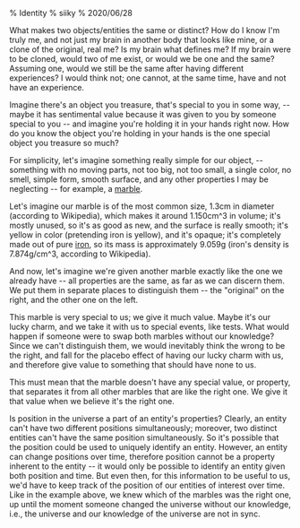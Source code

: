 % Identity
% siiky
% 2020/06/28

What makes two objects/entities the same or distinct? How do I know I'm truly
me, and not just my brain in another body that looks like mine, or a clone of
the original, real me? Is my brain what defines me? If my brain were to be
cloned, would two of me exist, or would we be one and the same? Assuming one,
would we still be the same after having different experiences? I would think
not; one cannot, at the same time, have and not have an experience.

Imagine there's an object you treasure, that's special to you in some way, --
maybe it has sentimental value because it was given to you by someone special
to you -- and imagine you're holding it in your hands right now. How do you
know the object you're holding in your hands is the one special object you
treasure so much?

For simplicity, let's imagine something really simple for our object, --
something with no moving parts, not too big, not too small, a single color, no
smell, simple form, smooth surface, and any other properties I may be
neglecting -- for example, a [marble].

Let's imagine our marble is of the most common size, 1.3cm in diameter
(according to Wikipedia), which makes it around 1.150cm^3 in volume; it's
mostly unused, so it's as good as new, and the surface is really smooth; it's
yellow in color (pretending iron is yellow), and it's opaque; it's completely
made out of pure [iron], so its mass is approximately 9.059g (iron's density is
7.874g/cm^3, according to Wikipedia).

And now, let's imagine we're given another marble exactly like the one we
already have -- all properties are the same, as far as we can discern them. We
put them in separate places to distinguish them -- the "original" on the right,
and the other one on the left.

This marble is very special to us; we give it much value. Maybe it's our lucky
charm, and we take it with us to special events, like tests. What would happen
if someone were to swap both marbles without our knowledge? Since we can't
distinguish them, we would inevitably think the wrong to be the right, and fall
for the placebo effect of having our lucky charm with us, and therefore give
value to something that should have none to us.

This must mean that the marble doesn't have any special value, or property,
that separates it from all other marbles that are like the right one. We give
it that value when we believe it's the right one.

Is position in the universe a part of an entity's properties? Clearly, an
entity can't have two different positions simultaneously; moreover, two
distinct entities can't have the same position simultaneously. So it's possible
that the position could be used to uniquely identify an entity. However, an
entity can change positions over time, therefore position cannot be a property
inherent to the entity -- it would only be possible to identify an entity given
both position and time. But even then, for this information to be useful to us,
we'd have to keep track of the position of our entities of interest over time.
Like in the example above, we knew which of the marbles was the right one, up
until the moment someone changed the universe without our knowledge, i.e., the
universe and our knowledge of the universe are not in sync.

[iron]: https://en.wikipedia.org/wiki/Iron
[marble]: https://en.wikipedia.org/wiki/Marble_(toy)
